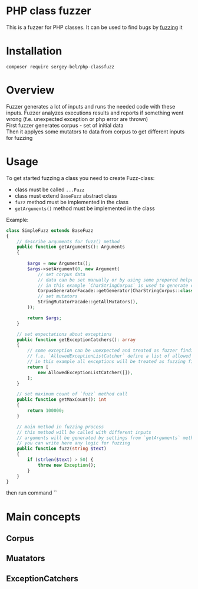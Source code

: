# PHP class fuzzer
This is a fuzzer for PHP classes. It can be used to find bugs by [fuzzing](https://en.wikipedia.org/wiki/Fuzzing) it



# Installation
`composer require sergey-bel/php-classfuzz`


# Overview
Fuzzer generates a lot of inputs and runs the needed code with these inputs. Fuzzer analyzes executions results and reports if something went wrong (f.e. unexpected exception or php error are thrown)  
First fuzzer generates corpus - set of initial data  
Then it applyes some mutators to data from corpus to get different inputs for fuzzing



# Usage
To get started fuzzing a class you need to create Fuzz-class:

* class must be called `...Fuzz`
* class must extend `BaseFuzz` abstract class
* `fuzz` method must be implemented in the class
* `getArguments()` method must be implemented in the class


Example:
```php
class SimpleFuzz extends BaseFuzz
{
    // describe arguments for fuzz() method
    public function getArguments(): Arguments
    {
       
        $args = new Arguments();
        $args->setArgument(0, new Argument(
            // set corpus data
            // data can be set manually or by using some prepared helpers
            // in this example `CharStringCorpus` is used to generate corpus 
            CorpusGeneratorFacade::getGenerator(CharStringCorpus::class)->generate(100),
            // set mutators
            StringMutatorFacade::getAllMutators(),
        ));

        return $args;
    }

    // set expectations about exceptions
    public function getExceptionCatchers(): array
    {
        // some exception can be unexpected and treated as fuzzer findings but other can be ignored
        // f.e. `AllowedExceptionListCatcher` define a list of allowed (ignored) exceptions
        // in this example all exceptions will be treated as fuzzing finding
        return [
            new AllowedExceptionListCatcher([]),
        ];
    }

    // set maximum count of `fuzz` method call
    public function getMaxCount(): int
    {
        return 100000;
    }

    // main method in fuzzing process
    // this method will be called with different inputs
    // arguments will be generated by settings from `getArguments` method
    // you can write here any logic for fuzzing
    public function fuzz(string $text)
    {
        if (strlen($text) > 50) {
            throw new Exception();
        }
    }
}
```

then run command ``

# Main concepts

## Corpus
## Muatators
## ExceptionCatchers
